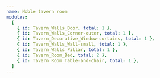 ```yaml
---
name: Noble tavern room
modules:
  [
    { id: Tavern_Walls_Door, total: 1 },
    { id: Tavern_Walls_Corner-outer, total: 1 },
    { id: Tavern_Decorative_Window-curtains, total: 1 },
    { id: Tavern_Walls_Wall-small, total: 1 },
    { id: Tavern_Walls_Pillar, total: 1 },
    { id: Tavern_Room_Bed, total: 2 },
    { id: Tavern_Room_Table-and-chair, total: 1 },
  ]
---
```


